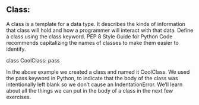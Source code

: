 ## Class:

A class is a template for a data type. It describes the kinds of information that class will hold and how a programmer will interact with that data.
Define a class using the class keyword. PEP 8 Style Guide for Python Code recommends capitalizing the names of classes to make them easier to identify.

class CoolClass:
pass

In the above example we created a class and named it CoolClass. We used the pass keyword in Python,
to indicate that the body of the class was intentionally left blank so we don’t cause an IndentationError.
We’ll learn about all the things we can put in the body of a class in the next few exercises.
